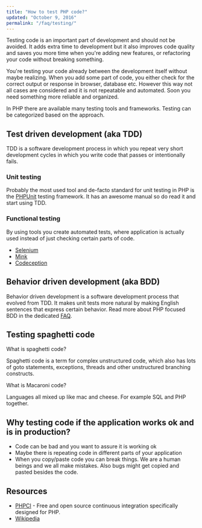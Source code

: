 ```yaml
---
title: "How to test PHP code?"
updated: "October 9, 2016"
permalink: "/faq/testing/"
---
```


Testing code is an important part of development and should not be avoided. It
adds extra time to development but it also improves code quality and saves you
more time when you're adding new features, or refactoring your code without
breaking something.

You're testing your code already between the development itself without maybe
realizing. When you add some part of code, you either check for the correct
output or response in browser, database etc. However this way not all cases are
considered and it is not repeatable and automated. Soon you need something more
reliable and organized.

In PHP there are available many testing tools and frameworks. Testing can be
categorized based on the approach.

## Test driven development (aka TDD)

TDD is a software development process in which you repeat very short
development cycles in which you write code that passes or intentionally fails.

### Unit testing

Probably the most used tool and de-facto standard for unit testing in PHP is
the [PHPUnit](https://phpunit.de/) testing framework. It has an awesome manual
so do read it and start using TDD.

### Functional testing

By using tools you create automated tests, where application is actually used
instead of just checking certain parts of code.

* [Selenium](http://seleniumhq.com/)
* [Mink](http://mink.behat.org/)
* [Codeception](http://codeception.com/)

## Behavior driven development (aka BDD)

Behavior driven development is a software development process that evolved from
TDD. It makes unit tests more natural by making English sentences that express
certain behavior. Read more about PHP focused BDD in the dedicated
[FAQ](/faq/testing-and-code-quality/behavior-driven-development/).

## Testing spaghetti code

What is spaghetti code?

Spaghetti code is a term for complex unstructured code, which also has lots of
goto statements, exceptions, threads and other unstructured branching
constructs.

What is Macaroni code?

Languages all mixed up like mac and cheese. For example SQL and PHP together.

## Why testing code if the application works ok and is in production?

* Code can be bad and you want to assure it is working ok
* Maybe there is repeating code in different parts of your application
* When you copy/paste code you can break things. We are a human beings and we
  all make mistakes. Also bugs might get copied and pasted besides the code.

## Resources

* [PHPCI](https://www.phptesting.org/) - Free and open source continuous
  integration specifically designed for PHP.
* [Wikipedia](http://en.wikipedia.org/wiki/Test-driven_development)
